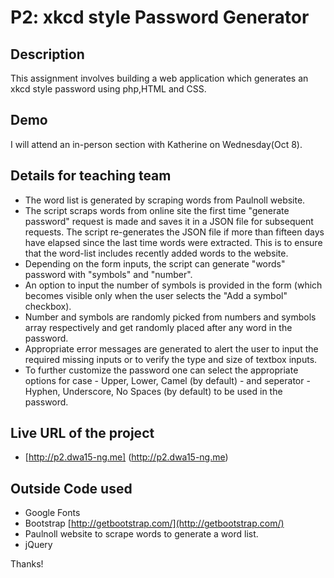 # P2: xkcd style Password Generator

## Description
 This assignment involves building a web application which generates an xkcd style password using php,HTML and CSS. 

## Demo
  I will attend an in-person section with Katherine on Wednesday(Oct 8).

## Details for teaching team
* The word list is generated by scraping words from Paulnoll website.
* The script scraps words from online site the first time "generate password" request is made and saves it in a JSON file for subsequent           requests. The script re-generates the JSON file if more than fifteen days have elapsed since the last time words were extracted. This is to     ensure that the word-list includes recently added words to the website.
*  Depending on the form inputs, the script can generate "words" password with "symbols" and "number".
*  An option to input the number of symbols is provided in the form (which becomes visible only when the user selects the "Add a symbol"     checkbox).
*  Number and symbols are randomly picked from numbers and symbols array respectively and get randomly placed after any word in the      password.
*  Appropriate error messages are generated to alert the user to input the required missing inputs or to verify the type and size of textbox        inputs.
*  To further customize the password one can select the appropriate options for  case - Upper, Lower, Camel (by default) - and 
    seperator - Hyphen, Underscore, No Spaces (by default) to be used in the password.

## Live URL of the project
* [http://p2.dwa15-ng.me] (http://p2.dwa15-ng.me)

## Outside Code used
* Google Fonts
* Bootstrap [http://getbootstrap.com/](http://getbootstrap.com/)
* Paulnoll website to scrape words to generate a word list.
* jQuery

Thanks!
